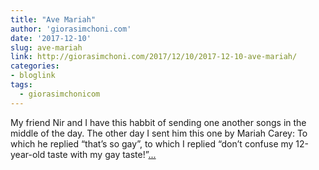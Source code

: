 ```yaml
---
title: "Ave Mariah"
author: 'giorasimchoni.com'
date: '2017-12-10'
slug: ave-mariah
link: http://giorasimchoni.com/2017/12/10/2017-12-10-ave-mariah/
categories:
- bloglink
tags:
  - giorasimchonicom
---
```


My friend Nir and I have this habbit of sending one another songs in the middle of the day. The other day I sent him this one by Mariah Carey: To which he replied “that’s so gay”, to which I replied “don’t confuse my 12-year-old taste with my gay taste!”[... <i class="fas fa-external-link-alt"></i>](http://giorasimchoni.com/2017/12/10/2017-12-10-ave-mariah/)

